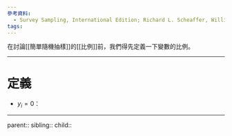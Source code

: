 ```yaml
---
參考資料:
  - Survey Sampling, International Edition; Richard L. Scheaffer, William Mendenhall. III
tags:
---
```

在討論[[簡單隨機抽樣]]的[[比例]]前，我們得先定義一下變數的比例。
- - -
# 定義
- $y_i=0$：
  
- - -
parent::
sibling::
child::